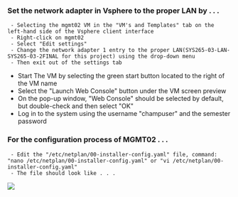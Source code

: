 ### Set the network adapter in Vsphere to the proper LAN by . . .
     - Selecting the mgmt02 VM in the "VM's and Templates" tab on the left-hand side of the Vsphere client interface
     - Right-click on mgmt02
     - Select "Edit settings"
     - Change the network adapter 1 entry to the proper LAN(SYS265-03-LAN-SYS265-03-2FINAL for this project) using the drop-down menu
     - Then exit out of the settings tab

- Start The VM by selecting the green start button located to the right of the VM name
- Select the "Launch Web Console" button under the VM screen preview
- On the pop-up window, "Web Console" should be selected by default, but double-check and then select "OK"
- Log in to the system using the username "champuser" and the semester password

### For the configuration process of MGMT02 . . .
     - Edit the "/etc/netplan/00-installer-config.yaml" file, command: "nano /etc/netplan/00-installer-config.yaml" or "vi /etc/netplan/00-installer-config.yaml"
     - The file should look like . . .
![](https://drive.google.com/file/d/1mNFF-Rs99lPn08oK4fKhLnjLrMB34Gcw/view?usp=sharing)
